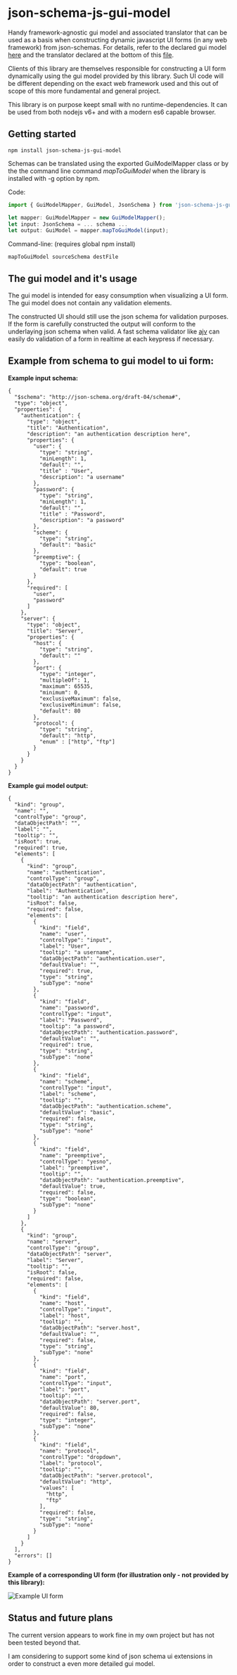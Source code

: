 # json-schema-js-gui-model
Handy framework-agnostic gui model and associated translator that can be used as a basis when constructing 
dynamic javascript UI forms (in any web framework) from json-schemas. For details, refer to the declared gui
model [here](src/lib/gui-model.ts) and the translator declared at the bottom of this [file](src/lib/gui-model.mapper.ts).

Clients of this library are themselves responsible for constructing a UI form
dynamically using the gui model provided by this library. Such UI code will be
different depending on the exact web framework used and this out of scope of this more
fundamental and general project.

This library is on purpose keept small with no runtime-dependencies. It can be used from both nodejs v6+ 
and with a modern es6 capable browser.

## Getting started

```npm install json-schema-js-gui-model```

Schemas can be translated using the exported GuiModelMapper class or by the the command line
command *mapToGuiModel* when the library is installed with -g option by npm.

Code:
```typescript
import { GuiModelMapper, GuiModel, JsonSchema } from 'json-schema-js-gui-model';

let mapper: GuiModelMapper = new GuiModelMapper();
let input: JsonSchema = ... schema ...
let output: GuiModel = mapper.mapToGuiModel(input);

```

Command-line: (requires global npm install)
```
mapToGuiModel sourceSchema destFile
```

## The gui model and it's usage

The gui model is intended for easy consumption when visualizing a UI form. The gui model does not
contain any validation elements. 

The constructed UI should still use the json schema for validation purposes. If the form is 
carefully constructed the output will conform to the underlaying json schema when valid. A fast
schema validator like [ajv](https://github.com/epoberezkin/ajv) can easily do validation of a form 
in realtime at each keypress if necessary. 

## Example from schema to gui model to ui form:

**Example input schema:**
```
{
  "$schema": "http://json-schema.org/draft-04/schema#",
  "type": "object",
  "properties": {
    "authentication": {
      "type": "object",
      "title": "Authentication",
      "description": "an authentication description here",
      "properties": {
        "user": {
          "type": "string",
          "minLength": 1,
          "default": "",
          "title" : "User",
          "description": "a username"
        },
        "password": {
          "type": "string",
          "minLength": 1,
          "default": "",
          "title" : "Password",
          "description": "a password"
        },
        "scheme": {
          "type": "string",
          "default": "basic"
        },
        "preemptive": {
          "type": "boolean",
          "default": true
        }
      },
      "required": [
        "user",
        "password"
      ]
    },
    "server": {
      "type": "object",
      "title": "Server",
      "properties": {
        "host": {
          "type": "string",
          "default": ""
        },
        "port": {
          "type": "integer",
          "multipleOf": 1,
          "maximum": 65535,
          "minimum": 0,
          "exclusiveMaximum": false,
          "exclusiveMinimum": false,
          "default": 80
        },
        "protocol": {
          "type": "string",
          "default": "http",
          "enum" : ["http", "ftp"]
        }
      }
    }
  }
}
```

**Example gui model output:**
```
{
  "kind": "group",
  "name": "",
  "controlType": "group",
  "dataObjectPath": "",
  "label": "",
  "tooltip": "",
  "isRoot": true,
  "required": true,
  "elements": [
    {
      "kind": "group",
      "name": "authentication",
      "controlType": "group",
      "dataObjectPath": "authentication",
      "label": "Authentication",
      "tooltip": "an authentication description here",
      "isRoot": false,
      "required": false,
      "elements": [
        {
          "kind": "field",
          "name": "user",
          "controlType": "input",
          "label": "User",
          "tooltip": "a username",
          "dataObjectPath": "authentication.user",
          "defaultValue": "",
          "required": true,
          "type": "string",
          "subType": "none"
        },
        {
          "kind": "field",
          "name": "password",
          "controlType": "input",
          "label": "Password",
          "tooltip": "a password",
          "dataObjectPath": "authentication.password",
          "defaultValue": "",
          "required": true,
          "type": "string",
          "subType": "none"
        },
        {
          "kind": "field",
          "name": "scheme",
          "controlType": "input",
          "label": "scheme",
          "tooltip": "",
          "dataObjectPath": "authentication.scheme",
          "defaultValue": "basic",
          "required": false,
          "type": "string",
          "subType": "none"
        },
        {
          "kind": "field",
          "name": "preemptive",
          "controlType": "yesno",
          "label": "preemptive",
          "tooltip": "",
          "dataObjectPath": "authentication.preemptive",
          "defaultValue": true,
          "required": false,
          "type": "boolean",
          "subType": "none"
        }
      ]
    },
    {
      "kind": "group",
      "name": "server",
      "controlType": "group",
      "dataObjectPath": "server",
      "label": "Server",
      "tooltip": "",
      "isRoot": false,
      "required": false,
      "elements": [
        {
          "kind": "field",
          "name": "host",
          "controlType": "input",
          "label": "host",
          "tooltip": "",
          "dataObjectPath": "server.host",
          "defaultValue": "",
          "required": false,
          "type": "string",
          "subType": "none"
        },
        {
          "kind": "field",
          "name": "port",
          "controlType": "input",
          "label": "port",
          "tooltip": "",
          "dataObjectPath": "server.port",
          "defaultValue": 80,
          "required": false,
          "type": "integer",
          "subType": "none"
        },
        {
          "kind": "field",
          "name": "protocol",
          "controlType": "dropdown",
          "label": "protocol",
          "tooltip": "",
          "dataObjectPath": "server.protocol",
          "defaultValue": "http",
          "values": [
            "http",
            "ftp"
          ],
          "required": false,
          "type": "string",
          "subType": "none"
        }
      ]
    }
  ],
  "errors": []
}
```

**Example of a corresponding UI form (for illustration only - not provided by this library):**

![Example UI form](docs/example_form.png)


## Status and future plans

The current version appears to work fine in my own project but has not been tested beyond that.

I am considering to support some kind of json schema ui extensions in order to construct a even more detailed gui model.



